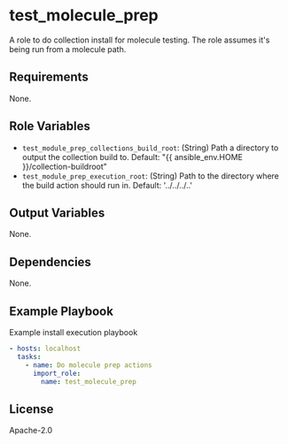 test_molecule_prep
==================

A role to do collection install for molecule testing. The role assumes it's being
run from a molecule path.

Requirements
------------

None.

Role Variables
--------------

* `test_module_prep_collections_build_root`: (String) Path a directory to output the collection build to. Default: "{{ ansible_env.HOME }}/collection-buildroot"
* `test_module_prep_execution_root`: (String) Path to the directory where the build action should run in. Default: '../../../..'

Output Variables
----------------

None.

Dependencies
------------

None.

Example Playbook
----------------

Example install execution playbook

```yaml
- hosts: localhost
  tasks:
    - name: Do molecule prep actions
      import_role:
        name: test_molecule_prep
```

License
-------

Apache-2.0
